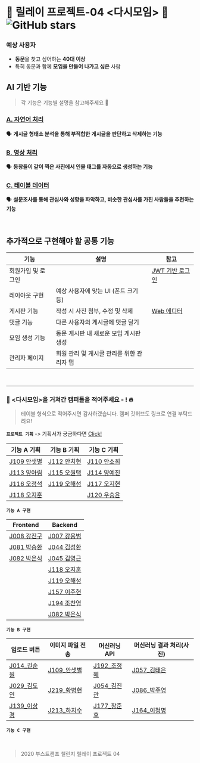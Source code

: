 # 🏫 릴레이 프로젝트-04 <다시모임> 🏫 ![GitHub stars](https://img.shields.io/github/stars/boostcamp-2020/relay_04) 

### 예상 사용자
- **동문**을 찾고 싶어하는 **40대 이상**
- 특히 동문과 함께 **모임을 만들어 나가고 싶은** 사람


## AI 기반 기능
> 각 기능은 기능별 설명을 참고해주세요 🙌

### [A. 자연어 처리](https://github.com/boostcamp-2020/relay_04/blob/master/planning/Feature_A.md)
🗣 **게시글 형태소 분석을 통해 부적합한 게시글을 판단하고 삭제하는 기능**



### [B. 영상 처리](https://github.com/boostcamp-2020/relay_04/blob/master/planning/Feature_B.md)
🗣 **동창들이 같이 찍은 사진에서 인물 태그를 자동으로 생성하는 기능**
    
                                     
### [C. 테이블 데이터](https://github.com/boostcamp-2020/relay_04/blob/master/planning/Feature_C.md)
🗣 **설문조사를 통해 관심사와 성향을 파악하고, 비슷한 관심사를 가진 사람들을 추천하는 기능**

<br>

## 추가적으로 구현해야 할 공통 기능

기능 | 설명 | 참고
--- | --- | ---
회원가입 및 로그인 |  | [JWT 기반 로그인](https://sanghaklee.tistory.com/47)
레이아웃 구현 | 예상 사용자에 맞는 UI (폰트 크기 등) | 
게시판 기능 | 작성 시 사진 첨부, 수정 및 삭제 | [Web 에디터](http://blog.naver.com/PostView.nhn?blogId=psj9102&logNo=221560331178&categoryNo=27&parentCategoryNo=0&viewDate=&currentPage=1&postListTopCurrentPage=1&from=postView)
댓글 기능 | 다른 사용자의 게시글에 댓글 달기 |
모임 생성 기능 | 동문 게시판 내 새로운 모임 게시판 생성 |
관리자 페이지 | 회원 관리 및 게시글 관리를 위한 관리자 탭 |

<br>

---

### 👥 <다시모임>을 거쳐간 캠퍼들을 적어주세요 - ! 🔥
> 테이블 형식으로 적어주시면 감사하겠습니다. 캠퍼 깃허브도 링크로 연결 부탁드려요!

**`프로젝트 기획`** -> 기획서가 궁금하다면 [Click!](https://github.com/boostcamp-2020/relay_04/blob/master/planning/Meeting_Log.md)

기능 A 기획 | 기능 B 기획 | 기능 C 기획
--- | --- | --- |
[J109 안샛별](https://github.com/sbyeol3) | [J112 안치현](https://github.com/enhakkore) | [J110 안소희](https://github.com/ahnsoheee)
[J113 양아림](https://github.com/ahrimy) | [J115 오원택](https://github.com/dotaku1992) | [J114 양예진](https://github.com/yejineee)
[J116 오정석](https://github.com/o-star) | [J119 오해성](https://github.com/ohsolution) | [J117 오지현](https://github.com/joh16)
[J118 오지훈](https://github.com/hoo00nn) | | [J120 우승윤](https://github.com/woosy0308)

**`기능 A 구현`**

| Frontend    | Backend     |
| ----------- | ----------- |
| [J008 강진구](https://github.com/xortm854) | [J007 강용범](https://github.com/icandoa) |
| [J081 박승환](https://github.com/rolled-potatoes) | [J044 김성환](https://github.com/shkillo) |
| [J082 박은식](https://github.com/qkrdmstlr3) | [J045 김영근](https://github.com/lacomaco) |
|             | [J118 오지훈](https://github.com/hoo00nn) |
|             | [J119 오해성](https://github.com/ohsolution) |
|             | [J157 이주현](https://github.com/JuHyeon-Lee) |
|             | [J194 조찬영](https://github.com/cyjo9603) |
|             | [J082 박은식](https://github.com/qkrdmstlr3) |

**`기능 B 구현`**

| 업로드 버튼                                   | 이미지 파일 전송                            | 머신러닝 API                                      | 머신러닝 결과 처리(사진)                         |
| --------------------------------------------- | ------------------------------------------- | ------------------------------------------------- | ------------------------------------------------ |
| [J014_권순원](https://github.com/grap3fruit/) | [J109_안샛별](https://github.com/sbyeol3)   | [J192_조정혜](https://github.com/Jeonghae10)      | [J057_김태은](https://github.com/taenykim)       |
| [J029_김도연](https://github.com/do02reen24)  | [J219_황병현](https://github.com/qudgus21)  | [J054_김진관](https://github.com/kkole3897)       | [J086_박주영](https://github.com/juyoungpark718) |
| [J139_이상경](https://github.com/sang-gyeong) | [J213_하지수](https://github.com/JeesooHaa) | [J177_장준호](https://gist.github.com/CHANGJUNHO) | [J164_이청명](https://github.com/chmylee)        |

**`기능 C 구현`**

<br>

>  2020 부스트캠프 챌린지 릴레이 프로젝트 04
